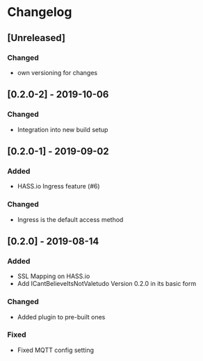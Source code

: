 # Changelog

## [Unreleased]

### Changed
* own versioning for changes


## [0.2.0-2] - 2019-10-06

### Changed
* Integration into new build setup


## [0.2.0-1] - 2019-09-02

### Added
* HASS.io Ingress feature (#6)

### Changed
* Ingress is the default access method


## [0.2.0] - 2019-08-14

### Added
* SSL Mapping on HASS.io
* Add ICantBelieveItsNotValetudo Version 0.2.0 in its basic form

### Changed
* Added plugin to pre-built ones

### Fixed
* Fixed MQTT config setting
